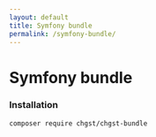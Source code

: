 ```yaml
---
layout: default
title: Symfony bundle
permalink: /symfony-bundle/
---
```


# Symfony bundle

### Installation

```bash
composer require chgst/chgst-bundle
```

